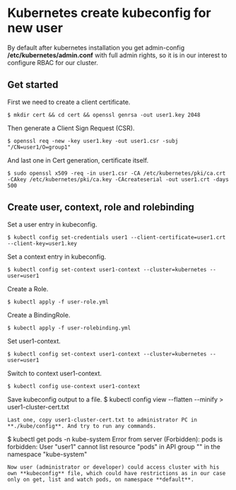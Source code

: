 # Kubernetes create kubeconfig for new user
By default after kubernetes installation you get admin-config **/etc/kubernetes/admin.conf** with full admin rights, so it is in our interest to configure RBAC for our cluster. 

## Get started
First we need to create a client certificate. 
``` 
$ mkdir cert && cd cert && openssl genrsa -out user1.key 2048
```
Then generate a Client Sign Request (CSR).
```
$ openssl req -new -key user1.key -out user1.csr -subj "/CN=user1/O=group1"
```
And last one in Cert generation, certificate itself.
```
$ sudo openssl x509 -req -in user1.csr -CA /etc/kubernetes/pki/ca.crt -CAkey /etc/kubernetes/pki/ca.key -CAcreateserial -out user1.crt -days 500
```
## Create user, context, role and rolebinding
Set a user entry in kubeconfig.
```
$ kubectl config set-credentials user1 --client-certificate=user1.crt --client-key=user1.key
```
Set a context entry in kubeconfig.
```
$ kubectl config set-context user1-context --cluster=kubernetes --user=user1
```
Create a Role.
```
$ kubectl apply -f user-role.yml
```
Create a BindingRole.
```
$ kubectl apply -f user-rolebinding.yml
```
Set user1-context.
```
$ kubectl config set-context user1-context --cluster=kubernetes --user=user1
```
Switch to context user1-context.
```
$ kubectl config use-context user1-context
```
Save kubeconfig output to a file.
$ kubectl config view --flatten --minify > user1-cluster-cert.txt
```
Last one, copy user1-cluster-cert.txt to administrator PC in **./kube/config**. And try to run any commands.
```
$ kubectl get pods -n kube-system
Error from server (Forbidden): pods is forbidden: User "user1" cannot list resource "pods" in API group "" in the namespace "kube-system"
``` 
Now user (administrator or developer) could access cluster with his own **kubeconfig** file, which could have restrictions as in our case only on get, list and watch pods, on namespace **default**.
